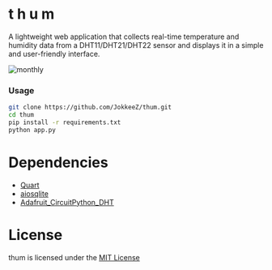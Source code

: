 # t h u m
A lightweight web application that collects real-time temperature and humidity data from a DHT11/DHT21/DHT22 sensor and displays it in a simple and user-friendly interface.

![monthly](https://github.com/user-attachments/assets/1c922bf8-6a29-41ae-b6ba-7da8f6098bf4)

### Usage
```sh
git clone https://github.com/JokkeeZ/thum.git
cd thum
pip install -r requirements.txt
python app.py
```

# Dependencies
- [Quart](https://github.com/pallets/quart)
- [aiosqlite](https://github.com/omnilib/aiosqlite)
- [Adafruit_CircuitPython_DHT](https://github.com/adafruit/Adafruit_CircuitPython_DHT)

# License
thum is licensed under the [MIT License](https://github.com/JokkeeZ/thum/blob/main/LICENSE)
